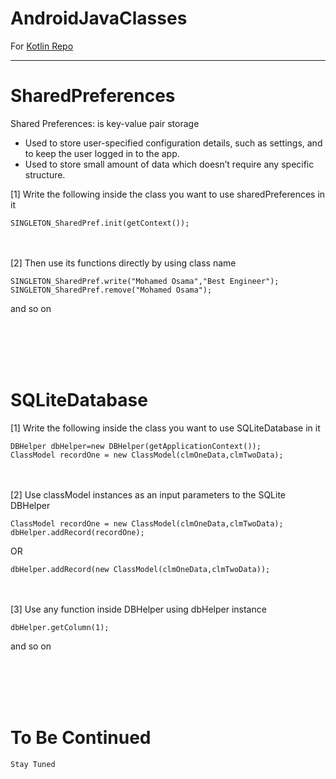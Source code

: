 AndroidJavaClasses<a name="TOP"></a>
===================
For [Kotlin Repo](https://github.com/mossssama/AndroidKotlinClasses)

- - - - 
# SharedPreferences #
Shared Preferences: is key-value pair storage
- Used to store user-specified configuration details, such as settings, and to keep the user logged in to the app.
- Used to store small amount of data which doesn’t require any specific structure.

[1] Write the following inside the class you want to use sharedPreferences in it

    SINGLETON_SharedPref.init(getContext());

<br/><br/>
[2] Then use its functions directly by using class name

    SINGLETON_SharedPref.write("Mohamed Osama","Best Engineer");
    SINGLETON_SharedPref.remove("Mohamed Osama");
    
and so on

<br/><br/>
<br/><br/>
# SQLiteDatabase #
[1] Write the following inside the class you want to use SQLiteDatabase in it

    DBHelper dbHelper=new DBHelper(getApplicationContext());
    ClassModel recordOne = new ClassModel(clmOneData,clmTwoData);

<br/><br/>
[2] Use classModel instances as an input parameters to the SQLite DBHelper

    ClassModel recordOne = new ClassModel(clmOneData,clmTwoData);
    dbHelper.addRecord(recordOne);
    
OR    
   
    dbHelper.addRecord(new ClassModel(clmOneData,clmTwoData));

<br/><br/>
[3] Use any function inside DBHelper using dbHelper instance

    dbHelper.getColumn(1);
    
and so on

<br/><br/>
<br/><br/>
# To Be Continued #

    Stay Tuned

